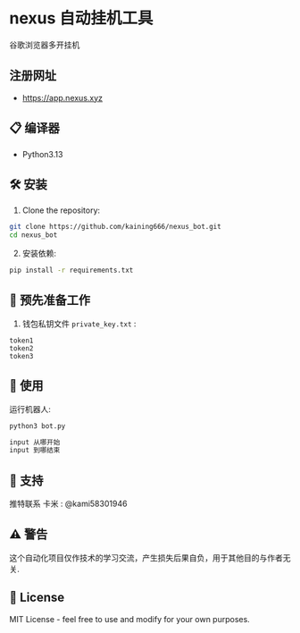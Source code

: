 # nexus  自动挂机工具

谷歌浏览器多开挂机

## 注册网址 

- https://app.nexus.xyz



## 📋 编译器

- Python3.13


## 🛠️ 安装

1. Clone the repository:
```bash
git clone https://github.com/kaining666/nexus_bot.git
cd nexus_bot
```

2. 安装依赖:
```bash
pip install -r requirements.txt
```

## 📝 预先准备工作

1. 钱包私钥文件  `private_key.txt` :
```
token1
token2
token3
```


## 🚀 使用

运行机器人:
```bash
python3 bot.py

input 从哪开始
input 到哪结束
```


## 📢 支持

推特联系 卡米 :
@kami58301946

## ⚠️ 警告

这个自动化项目仅作技术的学习交流，产生损失后果自负，用于其他目的与作者无关.

## 📜 License

MIT License - feel free to use and modify for your own purposes.
